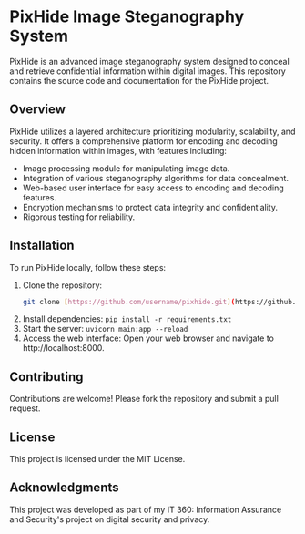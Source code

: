 # PixHide Image Steganography System

PixHide is an advanced image steganography system designed to conceal and retrieve confidential information within digital images. This repository contains the source code and documentation for the PixHide project.

## Overview

PixHide utilizes a layered architecture prioritizing modularity, scalability, and security. It offers a comprehensive platform for encoding and decoding hidden information within images, with features including:

- Image processing module for manipulating image data.
- Integration of various steganography algorithms for data concealment.
- Web-based user interface for easy access to encoding and decoding features.
- Encryption mechanisms to protect data integrity and confidentiality.
- Rigorous testing for reliability.

## Installation

To run PixHide locally, follow these steps:

1. Clone the repository:
   ```bash
   git clone [https://github.com/username/pixhide.git](https://github.com/Amal146/Steganography_PixHide.git)
2. Install dependencies:
   ```pip install -r requirements.txt```
3. Start the server:
   ```uvicorn main:app --reload ```
4. Access the web interface:
   Open your web browser and navigate to http://localhost:8000.

## Contributing
Contributions are welcome! Please fork the repository and submit a pull request.

## License
This project is licensed under the MIT License.

## Acknowledgments
This project was developed as part of my IT 360: Information Assurance and Security's project on digital security and privacy.
